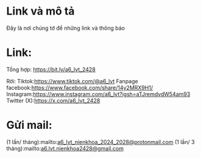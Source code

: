 # Link và mô tả
Đây là nơi chúng tớ để những link và thông báo
# Link:
Tổng hợp: https://bit.ly/a6_lvt_2428

Rời:
Tiktok:https://www.tiktok.com/@a6_lvt
Fanpage facebook:https://www.facebook.com/share/14y2MRX9H1/
Instagram:https://www.instagram.com/a6_lvt?igsh=aTJremdvdW54am93
Twitter (X):https://x.com/a6_lvt_2428
# Gửi mail:
(1 lần/ tháng):mailto:a6_lvt_nienkhoa_2024_2028@protonmail.com
(1 lần/ 3 tháng):mailto:a6.lvt.nienkhoa2428@gmail.com
